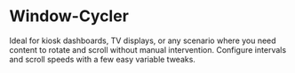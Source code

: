 # Window-Cycler
Ideal for kiosk dashboards, TV displays, or any scenario where you need content to rotate and scroll without manual intervention. Configure intervals and scroll speeds with a few easy variable tweaks.
